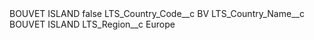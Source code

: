 <?xml version="1.0" encoding="UTF-8"?>
<CustomMetadata xmlns="http://soap.sforce.com/2006/04/metadata" xmlns:xsi="http://www.w3.org/2001/XMLSchema-instance" xmlns:xsd="http://www.w3.org/2001/XMLSchema">
    <label>BOUVET ISLAND</label>
    <protected>false</protected>
    <values>
        <field>LTS_Country_Code__c</field>
        <value xsi:type="xsd:string">BV</value>
    </values>
    <values>
        <field>LTS_Country_Name__c</field>
        <value xsi:type="xsd:string">BOUVET ISLAND</value>
    </values>
    <values>
        <field>LTS_Region__c</field>
        <value xsi:type="xsd:string">Europe</value>
    </values>
</CustomMetadata>
